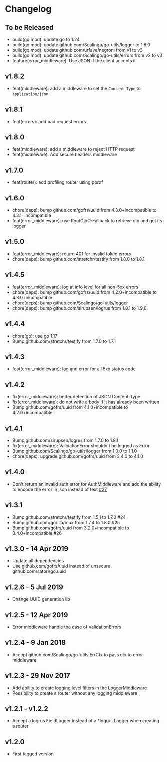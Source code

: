# Changelog

## To be Released

- build(go.mod): update go to 1.24
- build(go.mod): update github.com/Scalingo/go-utils/logger to 1.6.0
- build(go.mod): update github.com/urfave/negroni from v1 to v3
- build(go.mod): update github.com/Scalingo/go-utils/errors from v2 to v3
- feature(error_middleware): Use JSON if the client accepts it

## v1.8.2

- feat(middleware): add a middleware to set the `Content-Type` to `application/json`

## v1.8.1

- feat(errors): add bad request errors

## v1.8.0

- feat(middleware): add a middleware to reject HTTP request
- feat(middleware): Add secure headers middleware

## v1.7.0

- feat(router): add profiling router using pprof

## v1.6.0

- chore(deps): bump github.com/gofrs/uuid from 4.3.0+incompatible to 4.3.1+incompatible
- feat(error_middleware): use RootCtxOrFallback to retrieve ctx and get its logger

## v1.5.0

- feat(error_middleware): return 401 for invalid token errors
- chore(deps): bump github.com/stretchr/testify from 1.8.0 to 1.8.1

## v1.4.5

- feat(error_middleware): log at info level for all non-5xx errors
- chore(deps): bump github.com/gofrs/uuid from 4.2.0+incompatible to 4.3.0+incompatible
- chore(deps): bump github.com/Scalingo/go-utils/logger
- chore(deps): bump github.com/sirupsen/logrus from 1.8.1 to 1.9.0

## v1.4.4

- chore(go): use go 1.17
- Bump github.com/stretchr/testify from 1.7.0 to 1.7.1

## v1.4.3

- feat(error_middleware): log and error for all 5xx status code

## v1.4.2

- fix(error_middleware): better detection of JSON Content-Type
- fix(error_middleware): do not write a body if it has already been written
- Bump github.com/gofrs/uuid from 4.1.0+incompatible to 4.2.0+incompatible

## v1.4.1

- Bump github.com/sirupsen/logrus from 1.7.0 to 1.8.1
- fix(error_middleware): ValidationError shouldn't be logged as Error
- Bump github.com/Scalingo/go-utils/logger from 1.0.0 to 1.1.0
- chore(deps): upgrade github.com/gofrs/uuid from 3.4.0 to 4.1.0

## v1.4.0

- Don't return an invalid auth error for AuthMiddleware and add the ability to encode the error in json instead of text
  [#27](https://github.com/Scalingo/go-handlers/pull/27)

## v1.3.1

- Bump github.com/stretchr/testify from 1.5.1 to 1.7.0 #24
- Bump github.com/gorilla/mux from 1.7.4 to 1.8.0 #25
- Bump github.com/gofrs/uuid from 3.2.0+incompatible to 3.4.0+incompatible #26

## v1.3.0 - 14 Apr 2019

- Update all dependencies
- Use github.com/gofrs/uuid instead of unsecure github.com/satori/go.uuid

## v1.2.6 - 5 Jul 2019

- Change UUID generation lib

## v1.2.5 - 12 Apr 2019

- Error middleware handle the case of ValidationErrors

## v1.2.4 - 9 Jan 2018

- Accept github.com/Scalingo/go-utils.ErrCtx to pass ctx to error middleware

## v1.2.3 - 29 Nov 2017

- Add ability to create logging level filters in the LoggerMiddleware
- Possibility to create a router without any logging middleware

## v1.2.1 - v1.2.2

- Accept a logrus.FieldLogger instead of a \*logrus.Logger when creating a router

## v1.2.0

- First tagged version

